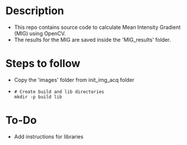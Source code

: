 # Description
- This repo contains source code to calculate Mean Intensity Gradient (MIG) using OpenCV.
- The results for the MIG are saved inside the 'MIG_results' folder.

# Steps to follow
- Copy the 'images' folder from init_img_acq folder
-   ```
    # Create build and lib directories
    mkdir -p build lib
    ```

# To-Do
- Add instructions for libraries